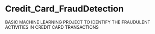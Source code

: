 # Credit_Card_FraudDetection
BASIC MACHINE LEARNING PROJECT TO IDENTIFY THE FRAUDULENT ACTIVITIES IN CREDIT CARD TRANSACTIONS
